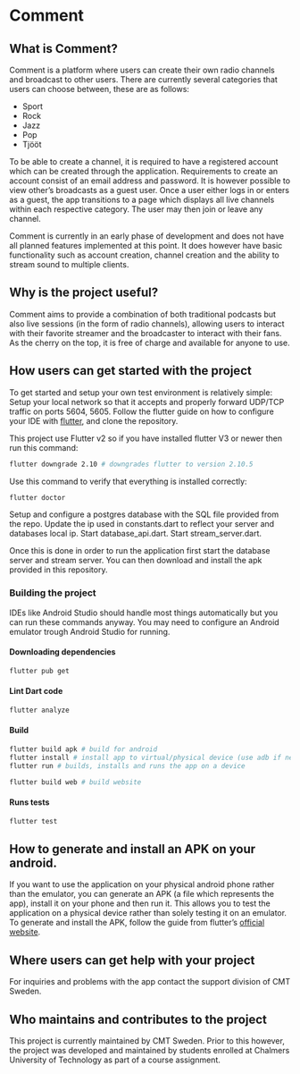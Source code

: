 # Comment

## What is Comment?
Comment is a platform where users can create their own radio channels and broadcast to other users. There are currently several categories that users can choose between, these are as follows:
- Sport
- Rock
- Jazz
- Pop
- Tjööt

To be able to create a channel, it is required to have a registered account which can be created through the application. Requirements to create an account consist of an email address and password. It is however possible to view other’s broadcasts as a guest user. 
Once a user either logs in or enters as a guest, the app transitions to a page which displays all live channels within each respective category. The user may then join or leave any channel.

Comment is currently in an early phase of development and does not have all planned features implemented at this point. It does however have basic functionality such as account creation, channel creation and the ability to stream sound to multiple clients.

## Why is the project useful?
Comment aims to provide a combination of both traditional podcasts but also live sessions (in the form of radio channels), allowing users to interact with their favorite streamer and the broadcaster to interact with their fans. As the cherry on the top, it is free of charge and available for anyone to use. 

## How users can get started with the project
To get started and setup your own test environment is relatively simple:
Setup your local network so that it accepts and properly forward UDP/TCP traffic on ports 5604, 5605.
Follow the flutter guide on how to configure your IDE with [flutter](https://docs.flutter.dev/get-started/editor), and clone the repository.

This project use Flutter v2 so if you have installed flutter V3 or newer then run this command:
```bash
flutter downgrade 2.10 # downgrades flutter to version 2.10.5
```

Use this command to verify that everything is installed correctly:
```bash
flutter doctor
```

Setup and configure a postgres database with the SQL file provided from the repo. 
Update the  ip used in constants.dart to reflect your server and databases local ip.
Start database_api.dart.
Start stream_server.dart.

Once this is done in order to run the application first start the database server and stream server. You can then download and install the apk provided in this repository.

### Building the project
IDEs like Android Studio should handle most things automatically but you can run  these commands  anyway.
You may need to configure an Android emulator trough Android Studio for running.

#### Downloading dependencies
```bash
flutter pub get
```

#### Lint Dart code
```bash
flutter analyze
```

#### Build
```bash
flutter build apk # build for android
flutter install # install app to virtual/physical device (use adb if needed)
flutter run # builds, installs and runs the app on a device

flutter build web # build website
```

#### Runs tests
```bash
flutter test
```

## How to generate and install an APK on your android. 
If you want to use the application on your physical android phone rather than the emulator, you can generate an APK (a file which represents the app), install it on your phone and then run it. This allows you to test the application on a physical device rather than solely testing it on an emulator. 
To generate and install the APK, follow the guide from flutter’s [official website](https://docs.flutter.dev/deployment/android). 


## Where users can get help with your project
For inquiries and problems with the app contact the support division of CMT Sweden. 

## Who maintains and contributes to the project
This project is currently maintained by CMT Sweden. Prior to this however, the project was developed and maintained by students enrolled at Chalmers University of Technology as part of a course assignment.
